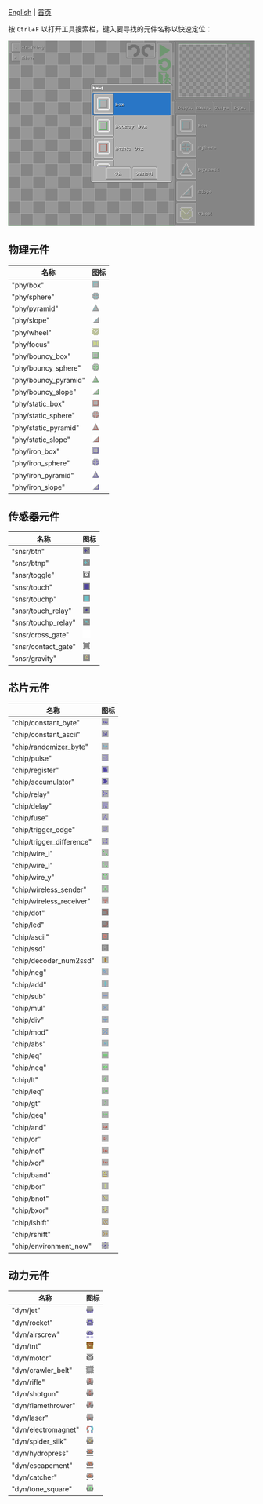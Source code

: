 [English](https://paladin-t.github.io/crft/docs/elements) |
[首页](https://paladin-t.github.io/crft/README_cn)

按 `Ctrl`+`F` 以打开工具搜索栏，键入要寻找的元件名称以快速定位：


![](imgs/searching.png)

## 物理元件

| 名称 | 图标 |
|---|---|
| "phy/box" | ![](imgs/element/phy_box.png) |
| "phy/sphere" | ![](imgs/element/phy_sphere.png) |
| "phy/pyramid" | ![](imgs/element/phy_pyramid.png) |
| "phy/slope" | ![](imgs/element/phy_slope.png) |
| "phy/wheel" | ![](imgs/element/phy_wheel.png) |
| "phy/focus" | ![](imgs/element/phy_focus.png) |
| "phy/bouncy_box" | ![](imgs/element/phy_bouncy_box.png) |
| "phy/bouncy_sphere" | ![](imgs/element/phy_bouncy_sphere.png) |
| "phy/bouncy_pyramid" | ![](imgs/element/phy_bouncy_pyramid.png) |
| "phy/bouncy_slope" | ![](imgs/element/phy_bouncy_slope.png) |
| "phy/static_box" | ![](imgs/element/phy_static_box.png) |
| "phy/static_sphere" | ![](imgs/element/phy_static_sphere.png) |
| "phy/static_pyramid" | ![](imgs/element/phy_static_pyramid.png) |
| "phy/static_slope" | ![](imgs/element/phy_static_slope.png) |
| "phy/iron_box" | ![](imgs/element/phy_iron_box.png) |
| "phy/iron_sphere" | ![](imgs/element/phy_iron_sphere.png) |
| "phy/iron_pyramid" | ![](imgs/element/phy_iron_pyramid.png) |
| "phy/iron_slope" | ![](imgs/element/phy_iron_slope.png) |

## 传感器元件

| 名称 | 图标 |
|---|---|
| "snsr/btn" | ![](imgs/element/snsr_btn.png) |
| "snsr/btnp" | ![](imgs/element/snsr_btnp.png) |
| "snsr/toggle" | ![](imgs/element/snsr_toggle.png) |
| "snsr/touch" | ![](imgs/element/snsr_touch.png) |
| "snsr/touchp" | ![](imgs/element/snsr_touchp.png) |
| "snsr/touch_relay" | ![](imgs/element/snsr_touch_relay.png) |
| "snsr/touchp_relay" | ![](imgs/element/snsr_touchp_relay.png) |
| "snsr/cross_gate" | ![](imgs/element/snsr_cross_gate.png) |
| "snsr/contact_gate" | ![](imgs/element/snsr_contact_gate.png) |
| "snsr/gravity" | ![](imgs/element/snsr_gravity.png) |

## 芯片元件

| 名称 | 图标 |
|---|---|
| "chip/constant_byte" | ![](imgs/element/chip_byte_blue.png) |
| "chip/constant_ascii" | ![](imgs/element/chip_ascii_blue.png) |
| "chip/randomizer_byte" | ![](imgs/element/chip_randomizer_byte.png) |
| "chip/pulse" | ![](imgs/element/chip_pulse.png) |
| "chip/register" | ![](imgs/element/chip_register.png) |
| "chip/accumulator" | ![](imgs/element/chip_accumulator.png) |
| "chip/relay" | ![](imgs/element/chip_relay.png) |
| "chip/delay" | ![](imgs/element/chip_delay.png) |
| "chip/fuse" | ![](imgs/element/chip_fuse.png) |
| "chip/trigger_edge" | ![](imgs/element/chip_trigger_edge.png) |
| "chip/trigger_difference" | ![](imgs/element/chip_trigger_difference.png) |
| "chip/wire_i" | ![](imgs/element/chip_wire_i.png) |
| "chip/wire_l" | ![](imgs/element/chip_wire_l.png) |
| "chip/wire_y" | ![](imgs/element/chip_wire_y.png) |
| "chip/wireless_sender" | ![](imgs/element/chip_wireless_sender.png) |
| "chip/wireless_receiver" | ![](imgs/element/chip_wireless_receiver.png) |
| "chip/dot" | ![](imgs/element/chip_dot.png) |
| "chip/led" | ![](imgs/element/chip_led.png) |
| "chip/ascii" | ![](imgs/element/chip_ascii_red_contrast.png) |
| "chip/ssd" | ![](imgs/element/chip_ssd.png) |
| "chip/decoder_num2ssd" | ![](imgs/element/chip_decoder_num2ssd.png) |
| "chip/neg" | ![](imgs/element/chip_neg.png) |
| "chip/add" | ![](imgs/element/chip_add.png) |
| "chip/sub" | ![](imgs/element/chip_sub.png) |
| "chip/mul" | ![](imgs/element/chip_mul.png) |
| "chip/div" | ![](imgs/element/chip_div.png) |
| "chip/mod" | ![](imgs/element/chip_mod.png) |
| "chip/abs" | ![](imgs/element/chip_abs.png) |
| "chip/eq" | ![](imgs/element/chip_eq.png) |
| "chip/neq" | ![](imgs/element/chip_neq.png) |
| "chip/lt" | ![](imgs/element/chip_lt.png) |
| "chip/leq" | ![](imgs/element/chip_leq.png) |
| "chip/gt" | ![](imgs/element/chip_gt.png) |
| "chip/geq" | ![](imgs/element/chip_geq.png) |
| "chip/and" | ![](imgs/element/chip_and.png) |
| "chip/or" | ![](imgs/element/chip_or.png) |
| "chip/not" | ![](imgs/element/chip_not.png) |
| "chip/xor" | ![](imgs/element/chip_xor.png) |
| "chip/band" | ![](imgs/element/chip_band.png) |
| "chip/bor" | ![](imgs/element/chip_bor.png) |
| "chip/bnot" | ![](imgs/element/chip_bnot.png) |
| "chip/bxor" | ![](imgs/element/chip_bxor.png) |
| "chip/lshift" | ![](imgs/element/chip_lshift.png) |
| "chip/rshift" | ![](imgs/element/chip_rshift.png) |
| "chip/environment_now" | ![](imgs/element/chip_now.png) |

## 动力元件

| 名称 | 图标 |
|---|---|
| "dyn/jet" | ![](imgs/element/dyn_jet.png) |
| "dyn/rocket" | ![](imgs/element/dyn_rocket.png) |
| "dyn/airscrew" | ![](imgs/element/dyn_airscrew.png) |
| "dyn/tnt" | ![](imgs/element/dyn_tnt.png) |
| "dyn/motor" | ![](imgs/element/dyn_motor.png) |
| "dyn/crawler_belt" | ![](imgs/element/dyn_crawler_belt.png) |
| "dyn/rifle" | ![](imgs/element/dyn_rifle.png) |
| "dyn/shotgun" | ![](imgs/element/dyn_shotgun.png) |
| "dyn/flamethrower" | ![](imgs/element/dyn_flamethrower.png) |
| "dyn/laser" | ![](imgs/element/dyn_laser.png) |
| "dyn/electromagnet" | ![](imgs/element/dyn_electromagnet.png) |
| "dyn/spider_silk" | ![](imgs/element/dyn_spider_silk.png) |
| "dyn/hydropress" | ![](imgs/element/dyn_hydropress.png) |
| "dyn/escapement" | ![](imgs/element/dyn_escapement.png) |
| "dyn/catcher" | ![](imgs/element/dyn_catcher.png) |
| "dyn/tone_square" | ![](imgs/element/dyn_tone_green.png) |
